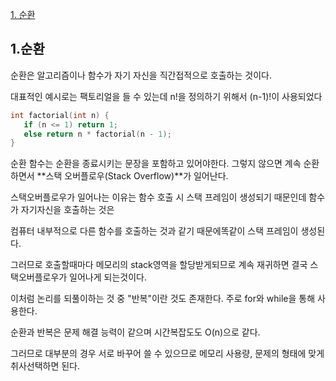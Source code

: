  [1. 순환](#1-순환)

 ## 1.순환
 순환은 알고리즘이나 함수가 자기 자신을 직간접적으로 호출하는 것이다.
 
대표적인 예시로는 팩토리얼을 들 수 있는데 n!을 정의하기 위해서 (n-1)!이 사용되었다
 ```c
int factorial(int n) {
    if (n <= 1) return 1;
    else return n * factorial(n - 1);
}
```
순환 함수는 순환을 종료시키는 문장을 포함하고 있어야한다. 그렇지 않으면 계속 순환하면서 **스택 오버플로우(Stack Overflow)**가 일어난다.  
 
스택오버플로우가 일어나는 이유는 함수 호출 시 스택 프레임이 생성되기 때문인데 함수가 자기자신을 호출하는 것은   

컴퓨터 내부적으로 다른 함수를 호출하는 것과 같기 때문에똑같이 스택 프레임이 생성된다.  

그러므로 호출할때마다 메모리의 stack영역을 할당받게되므로 계속 재귀하면 결국 스택오버플로우가 일어나게 되는것이다.  

이처럼 논리를 되풀이하는 것 중 "반복"이란 것도 존재한다. 주로 for와 while을 통해 사용한다.  

순환과 반복은 문제 해결 능력이 같으며 시간복잡도도 O(n)으로 같다.  

그러므로 대부분의 경우 서로 바꾸어 쓸 수 있으므로 메모리 사용량, 문제의 형태에 맞게 취사선택하면 된다.


